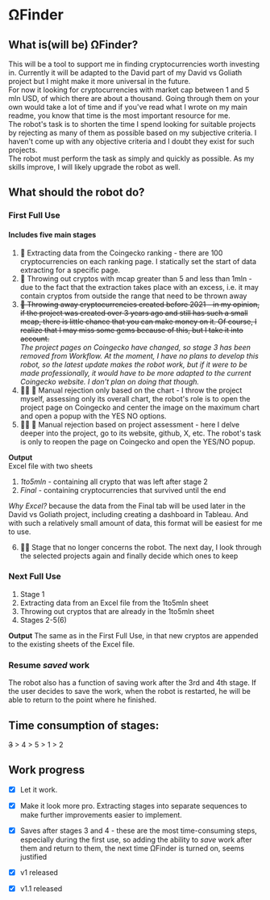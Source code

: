 # ΩFinder

## What is(will be) ΩFinder?
This will be a tool to support me in finding cryptocurrencies worth investing in. Currently it will be adapted to the David part of my David vs Goliath project but I might make it more universal in the future.<br>
For now it looking for cryptocurrencies with market cap between 1 and 5 mln USD, of which there are about a thousand. Going through them on your own would take a lot of time and if you've read what I wrote on my main readme, you know that time is the most important resource for me. <br>
The robot's task is to shorten the time I spend looking for suitable projects by rejecting as many of them as possible based on my subjective criteria. I haven't come up with any objective criteria and I doubt they exist for such projects.<br>
The robot must perform the task as simply and quickly as possible. As my skills improve, I will likely upgrade the robot as well.

## What should the robot do?
### First Full Use
#### Includes five main stages
1. 🤖 Extracting data from the Coingecko ranking - there are 100 cryptocurrencies on each ranking page. I statically set the start of data extracting for a specific page.
2. 🤖 Throwing out cryptos with mcap greater than 5 and less than 1mln - due to the fact that the extraction takes place with an excess, i.e. it may contain cryptos from outside the range that need to be thrown away
3. ~~🤖 Throwing away cryptocurrencies created before 2021 - in my opinion, if the project was created over 3 years ago and still has such a small mcap, there is little chance that you can make money on it. Of course, I realize that I may miss some gems because of this, but I take it into account.~~<br>
*The project pages on Coingecko have changed, so stage 3 has been removed from Workflow. At the moment, I have no plans to develop this robot, so the latest update makes the robot work, but if it were to be made professionally, it would have to be more adapted to the current Coingecko website. I don't plan on doing that though.*
4. 👨‍💻 🤖 Manual rejection only based on the chart - I throw the project myself, assessing only its overall chart, the robot's role is to open the project page on Coingecko and center the image on the maximum chart and open a popup with the YES NO options.
5. 👨‍💻 🤖 Manual rejection based on project assessment - here I delve deeper into the project, go to its website, github, X, etc. The robot's task is only to reopen the page on Coingecko and open the YES/NO popup.

**Output**<br>
Excel file with two sheets
1. _1to5mln_ - containing all crypto that was left after stage 2
2. _Final_ - containing cryptocurrencies that survived until the end

_Why Excel?_ because the data from the Final tab will be used later in the David vs Goliath project, including creating a dashboard in Tableau. And with such a relatively small amount of data, this format will be easiest for me to use.

6. 👨‍💻 Stage that no longer concerns the robot. The next day, I look through the selected projects again and finally decide which ones to keep

### Next Full Use
1. Stage 1
2. Extracting data from an Excel file from the 1to5mln sheet
3. Throwing out cryptos that are already in the 1to5mln sheet
4. Stages 2-5(6)

**Output**
The same as in the First Full Use, in that new cryptos are appended to the existing sheets of the Excel file.

### Resume _saved_ work
The robot also has a function of saving work after the 3rd and 4th stage. If the user decides to save the work, when the robot is restarted, he will be able to return to the point where he finished.

## Time consumption of stages:
~~3~~ > 4 > 5 > 1 > 2

## Work progress
- [x] Let it work.
- [x] Make it look more pro. Extracting stages into separate sequences to make further improvements easier to implement.
- [x] Saves after stages 3 and 4 - these are the most time-consuming steps, especially during the first use, so adding the ability to _save_ work after them and return to them, the next time ΩFinder is turned on, seems justified
- [x] v1 released
- [x] v1.1 released


